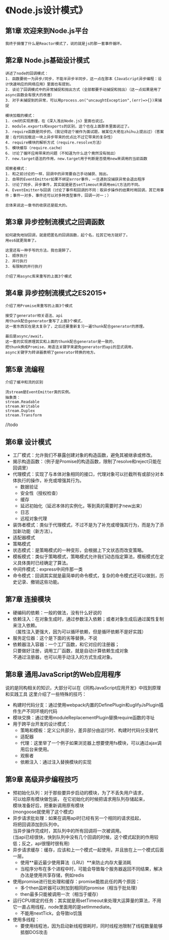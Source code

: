 # 《Node.js设计模式》

## 第1章 欢迎来到Node.js平台

```
我终于搞懂了什么是Reactor模式了，说的就是js的那一套事件循环。
```

## 第2章 Node.js基础设计模式

```
讲述了node的回调模式：
1. 函数要统一为异步/同步，不能半异步半同步，这一点在那本《JavaScript异步编程：设计快速响应的网络应用》里面也有提到。
2. 谈论了回调模式中的异常捕捉和抛出方式（全部都要手动捕捉和抛出）（这一点如果是用了async函数会有很大的改善）
3. 对于未捕捉到的异常，可以用process.on("uncaughtException",(err)=>{})来捕捉

模块加载的模式：
1. cmd的实现原理，在《深入浅出Node.js》里面也说过。
2. module.exports和exports的区别，这个也在上面那本里面说过了。
3. require函数是同步的。（我记得这个被作为面试题，被某位大佬在zhihu上提出过）（答案是：在代码加载这一块上异步带来的优点比不过它带来的复杂性）
4. require模块的解析方式（require.resolve方法）
5. 模块缓存（require.cache）
6. 讨论了循环应用带来的问题（不知道为什么这个竟然没有抛出）
7. new.target语法的作用，new.target用于判断是否使用new来调用的当前函数

观察者模式：
1. 和之前讨论的一样，回调中的异常要自己手动捕获、抛出。
2. 自带的EventEmitter如果不绑定error事件，一旦遇到没捕获异常会退出程序
3. 讨论了同步、异步事件，其实就是是否setTimeout来调用emit方法的不同。
4. EventEmitter与回调（讨论了事件和回调的不同：取异步操作的结果时用回调，其它用事件；事件一对多，事件还可以对多种类型事件，回调一对一；）
```

```
总体来说这一章书的收获还是挺大的。
```

## 第3章 异步控制流模式之回调函数

```
如何避免地狱回调，就是把匿名的回调函数，起个名，拉其它地方就好了。
用es6就更简单了。

这里还有一种手写的方法，我也是醉了。
1. 顺序执行
2. 并行执行
3. 有限制的并行执行

介绍了用async库来重写的上面3个模式
```

## 第4章 异步控制流模式之ES2015+

```
介绍了用Promise来重写的上面3个模式

接受了generator相关语法、api
用thunk配合generator重写了上面3个模式，
这一套东西实在是太复杂了，之后还要重新复习一遍thunk配合generator的原理。

最后是async/await，
这一套的实现原理其实和上面的thunk配合generator是一致的，
把thunk换成Promise，用语法关键字来避免generator的api的显式调用，
async关键字为转译器表明了generator转换的地方。
```

## 第5章 流编程
```
介绍了缓冲和流的区别

流stream是EventEmitter类的实例。
抽象类：
stream.Readable
stream.Writable
stream.Duplex
stream.Transform
```
//todo

## 第6章 设计模式
* 工厂模式：允许我们不暴露创建对象的构造函数，避免其被继承或修改。
* 揭示构造函数：（例子是Promise的构造函数，限制了resolve和reject只能在回调里）
* 代理模式：实现了与本体对象相同的接口，代理对象可以拦截所有或部分对本体执行的操作，补充或增强其行为。
    * 数据验证
    * 安全性（授权检查）
    * 缓存
    * 延迟初始化（延迟本体的实例化，等到真的需要时才new出来）
    * 日志
    * 远程对象代理
* 装饰者模式：类似于代理模式，不过不是为了补充或增强其行为，而是为了添加新功能（新方法）。
* 适配器模式
* 策略模式
* 状态模式：是策略模式的一种变形，会根据上下文状态而改变策略。
* 模板模式：类似于策略模式，策略模式允许我们动态指定算法，模板模式在定义具体类时已经确定了算法。
* 中间件模式：express中间件那一类
* 命令模式：回调其实就是最简单的命令模式，复杂的命令模式还可以做到，历史记录、撤销这些功能。

## 第7章 连接模块
* 硬编码的依赖：一般的做法，没有什么好说的
* 依赖注入：在对象生成时，通过参数注入依赖；或者对象生成后通过属性复制来注入依赖。<br>
（属性注入更强大，因为可以循环依赖，但是循环依赖不是好实践）
* 服务定位器：这个是下面的劣等替换，不说
* 依赖器注入容器：一个工厂函数，和它对应的注册器；<br>
只要做好注册，调用工厂函数，就是自动计算依赖生成对象<br>
不通过注册器，也可以用手动注入的方式生成对象。

## 第8章 通用JavaScript的Web应用程序
说的是同构相关的知识，大部分可以在《同构JavaScript应用开发》中找到原理和实践工具
这里介绍了一些特殊的技巧：
* 构建时代码分支：通过使用webpack内置的DefinePlugin和uglifyJsPlugin插件生产不同环境的代码
* 模块交换：通过使用moduleReplacementPlugin替换require函数的寻址
* 用于跨平台开发的设计模式：
    * 策略和模板：定义公共部分，差异部分由运行时、构建时代码分支替代
    * 适配器
    * 代理：这里举了一个例子如果浏览器上想要使用fs模块，可以通过ajax调用后台来使用。
    * 观察者
    * 依赖注入：通过注入替换模块的实现

## 第9章 高级异步编程技巧
* 预初始化队列：对于那些要异步启动的模块，为了不丢失用户请求，<br>
可以给原有模块做包装，
在它初始化的时候把请求用队列存储起来，<br>
模块准备好后，把重新调用原有模块<br>
(mongoose就使用了这个模式)
* 异步请求批处理：如果在调用api时已经有另一个相同的请求挂起，<br>
将把回调添加到队列中。<br>
当异步操作完成时，其队列中的所有回调将一次被调用。<br>
(当api已经很快，快到队列中没有几个回调的时候，这个模式起到的作用较低；反之，api很慢时很有用)
* 异步请求缓存：缓存，应该和上一个模式一起使用，并且放在上一个模式后面一层。
    * 使用**最近最少使用算法（LRU）**来防止内存大量消耗
    * 当程序分布在多个进程中时，可能会导致每个服务器返回不同结果，解决办法是使用共享存储，例如redis
* 使用promise进行批处理和缓存：promise能胜此任的两个原因：
    * 多个then监听器可以附加到相同的promise（相当于批处理）
    * then最多只能被调用一次（相当于缓存）
* 运行CPU绑定的任务：其实就是用setTimeout来处理大运算量的算法，不用它一直占用线程，node里面用的是setImmediate。
    * 不能用nextTick，会导致io饥饿
* 使用多线程：
    * 要使用线程池，因为启动新线程很耗时，同时线程池限制了线程数量能够抵御DOS攻击